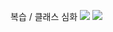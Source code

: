 복습 / 클래스 심화
<img src="https://img.shields.io/badge/Firebase-FFCA28?style=flat-square&logo=firebase&logoColor=white"/>
 <a href="링크"><img src="위에있는뱃지코드"/></a>
